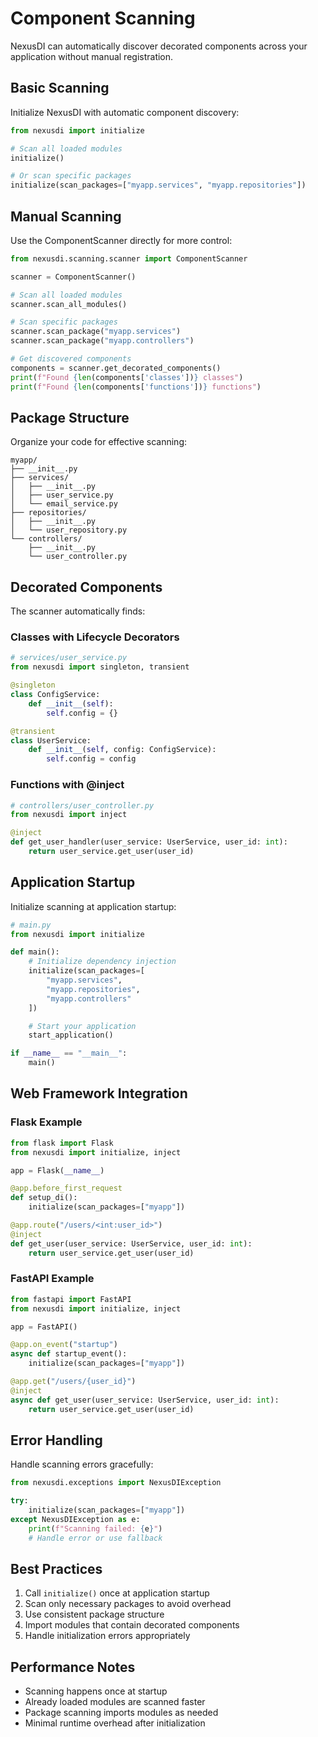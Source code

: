 # Component Scanning

NexusDI can automatically discover decorated components across your application without manual registration.

## Basic Scanning

Initialize NexusDI with automatic component discovery:

```python
from nexusdi import initialize

# Scan all loaded modules
initialize()

# Or scan specific packages
initialize(scan_packages=["myapp.services", "myapp.repositories"])
```

## Manual Scanning

Use the ComponentScanner directly for more control:

```python
from nexusdi.scanning.scanner import ComponentScanner

scanner = ComponentScanner()

# Scan all loaded modules
scanner.scan_all_modules()

# Scan specific packages
scanner.scan_package("myapp.services")
scanner.scan_package("myapp.controllers")

# Get discovered components
components = scanner.get_decorated_components()
print(f"Found {len(components['classes'])} classes")
print(f"Found {len(components['functions'])} functions")
```

## Package Structure

Organize your code for effective scanning:

```
myapp/
├── __init__.py
├── services/
│   ├── __init__.py
│   ├── user_service.py
│   └── email_service.py
├── repositories/
│   ├── __init__.py
│   └── user_repository.py
└── controllers/
    ├── __init__.py
    └── user_controller.py
```

## Decorated Components

The scanner automatically finds:

### Classes with Lifecycle Decorators

```python
# services/user_service.py
from nexusdi import singleton, transient

@singleton
class ConfigService:
    def __init__(self):
        self.config = {}

@transient
class UserService:
    def __init__(self, config: ConfigService):
        self.config = config
```

### Functions with @inject

```python
# controllers/user_controller.py
from nexusdi import inject

@inject
def get_user_handler(user_service: UserService, user_id: int):
    return user_service.get_user(user_id)
```

## Application Startup

Initialize scanning at application startup:

```python
# main.py
from nexusdi import initialize

def main():
    # Initialize dependency injection
    initialize(scan_packages=[
        "myapp.services",
        "myapp.repositories",
        "myapp.controllers"
    ])

    # Start your application
    start_application()

if __name__ == "__main__":
    main()
```

## Web Framework Integration

### Flask Example

```python
from flask import Flask
from nexusdi import initialize, inject

app = Flask(__name__)

@app.before_first_request
def setup_di():
    initialize(scan_packages=["myapp"])

@app.route("/users/<int:user_id>")
@inject
def get_user(user_service: UserService, user_id: int):
    return user_service.get_user(user_id)
```

### FastAPI Example

```python
from fastapi import FastAPI
from nexusdi import initialize, inject

app = FastAPI()

@app.on_event("startup")
async def startup_event():
    initialize(scan_packages=["myapp"])

@app.get("/users/{user_id}")
@inject
async def get_user(user_service: UserService, user_id: int):
    return user_service.get_user(user_id)
```

## Error Handling

Handle scanning errors gracefully:

```python
from nexusdi.exceptions import NexusDIException

try:
    initialize(scan_packages=["myapp"])
except NexusDIException as e:
    print(f"Scanning failed: {e}")
    # Handle error or use fallback
```

## Best Practices

1. Call `initialize()` once at application startup
2. Scan only necessary packages to avoid overhead
3. Use consistent package structure
4. Import modules that contain decorated components
5. Handle initialization errors appropriately

## Performance Notes

- Scanning happens once at startup
- Already loaded modules are scanned faster
- Package scanning imports modules as needed
- Minimal runtime overhead after initialization
